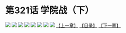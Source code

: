 # 第321话 学院战（下）
![](https://mhpic.xiaomingtaiji.net/comic/D/斗破苍穹拆分版/321话/1.jpg-zymk.middle.webp)
![](https://mhpic.xiaomingtaiji.net/comic/D/斗破苍穹拆分版/321话/2.jpg-zymk.middle.webp)
![](https://mhpic.xiaomingtaiji.net/comic/D/斗破苍穹拆分版/321话/3.jpg-zymk.middle.webp)
![](https://mhpic.xiaomingtaiji.net/comic/D/斗破苍穹拆分版/321话/4.jpg-zymk.middle.webp)
![](https://mhpic.xiaomingtaiji.net/comic/D/斗破苍穹拆分版/321话/5.jpg-zymk.middle.webp)
![](https://mhpic.xiaomingtaiji.net/comic/D/斗破苍穹拆分版/321话/6.jpg-zymk.middle.webp)
![](https://mhpic.xiaomingtaiji.net/comic/D/斗破苍穹拆分版/321话/7.jpg-zymk.middle.webp)
![](https://mhpic.xiaomingtaiji.net/comic/D/斗破苍穹拆分版/321话/8.jpg-zymk.middle.webp)
[【上一章】](./320.md)
[【目录】](./READMD.md)
[【下一章】](./322.md)
